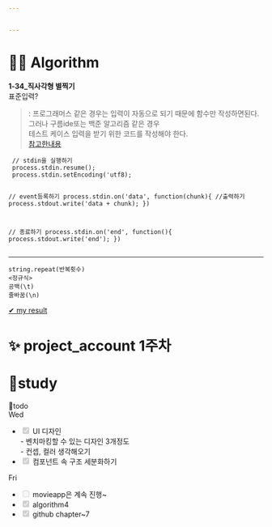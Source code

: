 ```yaml
---


---
```


<h1 id="👩‍💻-algorithm">👩‍💻 Algorithm</h1>
<p><strong>1-34_직사각형 별찍기</strong><br>
표준입력?</p>
<blockquote>
<p>: 프로그래머스 같은 경우는 입력이 자동으로 되기 때문에 함수만 작성하면된다. 그러나 구름ide또는 백준 알고리즘 같은 경우<br>
테스트 케이스 입력을 받기 위한 코드를 작성해야 한다.<br>
<a href="https://wooooooak.github.io/node.js/2018/09/26/Node.js-%EC%9E%85%EB%A0%A5-%EB%B0%9B%EA%B8%B0/">참고한내용</a></p>
</blockquote>
<pre><code> // stdin을 실행하기
 process.stdin.resume();
 process.stdin.setEncoding('utf8);

// event등록하기
process.stdin.on('data', function(chunk){
    //출력하기
    process.stdout.write('data + chunk);
})

// 종료하기
process.stdin.on('end', function(){
    process.stdout.write('end');
})
</code></pre>
<hr>
<pre><code>string.repeat(반복횟수)
&lt;정규식&gt;
공백(\t)
줄바꿈(\n)
</code></pre>
<p><a href="https://github.com/gay0ung/Algorithm/blob/master/PROGRAMMERS/LEVEL_01/code/34.%EC%A7%81%EC%82%AC%EA%B0%81%ED%98%95%20%EB%B3%84%EC%B0%8D%EA%B8%B0.html">✔  my result</a></p>
<h1 id="✨-project_account-1주차">✨ project_account 1주차</h1>
<h1 id="👥study">👥study</h1>
<p>💪todo<br>
Wed</p>
<ul>
<li class="task-list-item"><input type="checkbox" class="task-list-item-checkbox" checked="true" disabled="">  UI 디자인<br>
- 벤치마킹할 수 있는 디자인 3개정도<br>
- 컨셉, 컬러 생각해오기</li>
<li class="task-list-item"><input type="checkbox" class="task-list-item-checkbox" checked="true" disabled=""> 컴포넌트 속 구조 세분화하기</li>
</ul>
<p>Fri</p>
<ul>
<li class="task-list-item"><input type="checkbox" class="task-list-item-checkbox" disabled=""> movieapp은 계속 진행~</li>
<li class="task-list-item"><input type="checkbox" class="task-list-item-checkbox" checked="true" disabled=""> algorithm4</li>
<li class="task-list-item"><input type="checkbox" class="task-list-item-checkbox" checked="true" disabled=""> github chapter~7</li>
</ul>

